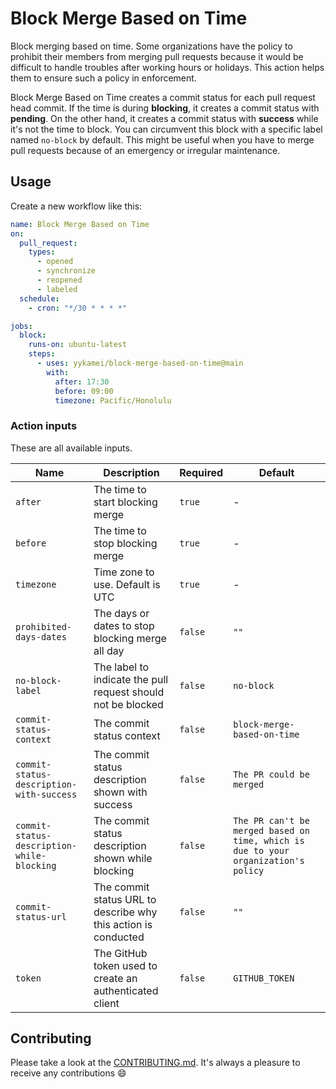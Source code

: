 # Block Merge Based on Time

Block merging based on time. Some organizations have the policy to prohibit their members from merging pull requests
because it would be difficult to handle troubles after working hours or holidays. This action helps them to ensure such
a policy in enforcement.

Block Merge Based on Time creates a commit status for each pull request head commit. If the time is during **blocking**,
it creates a commit status with **pending**. On the other hand, it creates a commit status with **success** while it's
not the time to block. You can circumvent this block with a specific label named `no-block` by default. This might be
useful when you have to merge pull requests because of an emergency or irregular maintenance.

## Usage

Create a new workflow like this:

```yaml
name: Block Merge Based on Time
on:
  pull_request:
    types:
      - opened
      - synchronize
      - reopened
      - labeled
  schedule:
    - cron: "*/30 * * * *"

jobs:
  block:
    runs-on: ubuntu-latest
    steps:
      - uses: yykamei/block-merge-based-on-time@main
        with:
          after: 17:30
          before: 09:00
          timezone: Pacific/Honolulu
```

### Action inputs

These are all available inputs.

| Name                                       | Description                                                    | Required | Default                                                                            |
| ------------------------------------------ | -------------------------------------------------------------- | -------- | ---------------------------------------------------------------------------------- |
| `after`                                    | The time to start blocking merge                               | `true`   | -                                                                                  |
| `before`                                   | The time to stop blocking merge                                | `true`   | -                                                                                  |
| `timezone`                                 | Time zone to use. Default is UTC                               | `true`   | -                                                                                  |
| `prohibited-days-dates`                    | The days or dates to stop blocking merge all day               | `false`  | `""`                                                                               |
| `no-block-label`                           | The label to indicate the pull request should not be blocked   | `false`  | `no-block`                                                                         |
| `commit-status-context`                    | The commit status context                                      | `false`  | `block-merge-based-on-time`                                                        |
| `commit-status-description-with-success`   | The commit status description shown with success               | `false`  | `The PR could be merged`                                                           |
| `commit-status-description-while-blocking` | The commit status description shown while blocking             | `false`  | `The PR can't be merged based on time, which is due to your organization's policy` |
| `commit-status-url`                        | The commit status URL to describe why this action is conducted | `false`  | `""`                                                                               |
| `token`                                    | The GitHub token used to create an authenticated client        | `false`  | `GITHUB_TOKEN`                                                                     |

## Contributing

Please take a look at
the [CONTRIBUTING.md](https://github.com/yykamei/block-merge-based-on-time/blob/main/CONTRIBUTING.md). It's always a
pleasure to receive any contributions 😄
